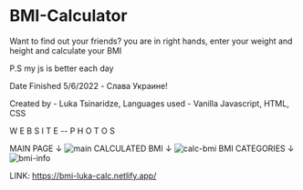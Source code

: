 # BMI-Calculator
Want to find out your friends? you are in right hands, enter your weight and height and calculate your BMI

P.S my js is better each day

Date Finished 5/6/2022 - Слава Украине!

Created by - Luka Tsinaridze, Languages used - Vanilla Javascript, HTML, CSS

W E B S I T E -- P H O T O S

MAIN PAGE ↓
![main](https://user-images.githubusercontent.com/100978682/167045159-b6cf8246-0d15-4216-bd1a-74ad1d441459.png)
CALCULATED BMI ↓
![calc-bmi](https://user-images.githubusercontent.com/100978682/167045173-00547d97-7ff1-4348-84ee-138a2dc66960.png)
BMI CATEGORIES ↓
![bmi-info](https://user-images.githubusercontent.com/100978682/167045189-cb4e01e6-d519-409c-b1ba-59b3f62a8b17.png)

LINK: https://bmi-luka-calc.netlify.app/
